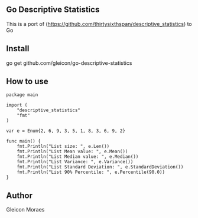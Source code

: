 ## Go Descriptive Statistics

This is a port of (https://github.com/thirtysixthspan/descriptive_statistics) to Go

## Install

go get github.com/gleicon/go-descriptive-statistics
   
## How to use

    package main

    import (
        "descriptive_statistics"
        "fmt"
    )

    var e = Enum{2, 6, 9, 3, 5, 1, 8, 3, 6, 9, 2}

    func main() {
        fmt.Println("List size: ", e.Len())
        fmt.Println("List Mean value: ", e.Mean())
        fmt.Println("List Median value: ", e.Median())
        fmt.Println("List Variance: ", e.Variance())
        fmt.Println("List Standard Deviation: ", e.StandardDeviation())
        fmt.Println("List 90% Percentile: ", e.Percentile(90.0))
    }

## Author

Gleicon Moraes 
